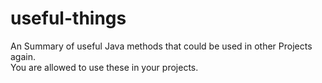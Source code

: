 # useful-things
An Summary of useful Java methods that could be used in other Projects again.<br>
You are allowed to use these in your projects.
